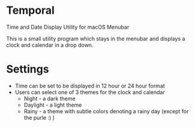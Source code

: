 # Temporal
Time and Date Display Utility for macOS Menubar

This is a small utility program which stays in the menubar and displays a clock and calendar in a drop down.

# Settings

* Time can be set to be displayed in 12 hour or 24 hour format
* Users can select one of 3 themes for the clock and calendar
    * Night - a dark theme
    * Daylight - a light theme
    * Rainy - a theme with subtle colors denoting a rainy day (except for the purle :) )
